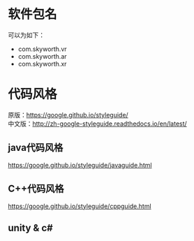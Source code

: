 # 软件包名
可以为如下：
* com.skyworth.vr
* com.skyworth.ar
* com.skyworth.xr

# 代码风格
原版：https://google.github.io/styleguide/    
中文版：http://zh-google-styleguide.readthedocs.io/en/latest/
## java代码风格
https://google.github.io/styleguide/javaguide.html
## C++代码风格
https://google.github.io/styleguide/cppguide.html
## unity & c#